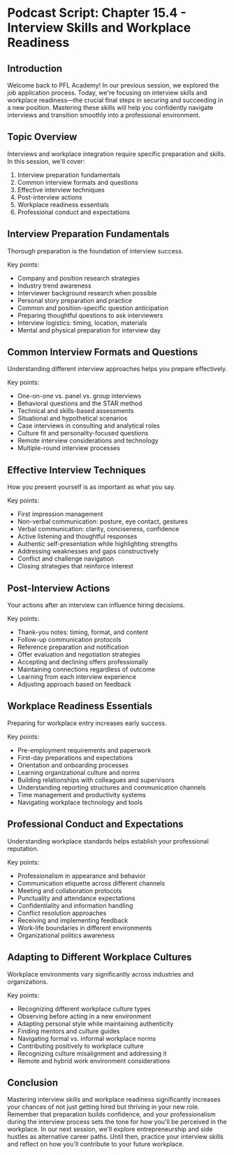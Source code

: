 # Podcast Script: Chapter 15.4 - Interview Skills and Workplace Readiness

## Introduction
Welcome back to PFL Academy! In our previous session, we explored the job application process. Today, we're focusing on interview skills and workplace readiness—the crucial final steps in securing and succeeding in a new position. Mastering these skills will help you confidently navigate interviews and transition smoothly into a professional environment.

## Topic Overview
Interviews and workplace integration require specific preparation and skills. In this session, we'll cover:
1. Interview preparation fundamentals
2. Common interview formats and questions
3. Effective interview techniques
4. Post-interview actions
5. Workplace readiness essentials
6. Professional conduct and expectations

## Interview Preparation Fundamentals
Thorough preparation is the foundation of interview success.

Key points:
- Company and position research strategies
- Industry trend awareness
- Interviewer background research when possible
- Personal story preparation and practice
- Common and position-specific question anticipation
- Preparing thoughtful questions to ask interviewers
- Interview logistics: timing, location, materials
- Mental and physical preparation for interview day

## Common Interview Formats and Questions
Understanding different interview approaches helps you prepare effectively.

Key points:
- One-on-one vs. panel vs. group interviews
- Behavioral questions and the STAR method
- Technical and skills-based assessments
- Situational and hypothetical scenarios
- Case interviews in consulting and analytical roles
- Culture fit and personality-focused questions
- Remote interview considerations and technology
- Multiple-round interview processes

## Effective Interview Techniques
How you present yourself is as important as what you say.

Key points:
- First impression management
- Non-verbal communication: posture, eye contact, gestures
- Verbal communication: clarity, conciseness, confidence
- Active listening and thoughtful responses
- Authentic self-presentation while highlighting strengths
- Addressing weaknesses and gaps constructively
- Conflict and challenge navigation
- Closing strategies that reinforce interest

## Post-Interview Actions
Your actions after an interview can influence hiring decisions.

Key points:
- Thank-you notes: timing, format, and content
- Follow-up communication protocols
- Reference preparation and notification
- Offer evaluation and negotiation strategies
- Accepting and declining offers professionally
- Maintaining connections regardless of outcome
- Learning from each interview experience
- Adjusting approach based on feedback

## Workplace Readiness Essentials
Preparing for workplace entry increases early success.

Key points:
- Pre-employment requirements and paperwork
- First-day preparations and expectations
- Orientation and onboarding processes
- Learning organizational culture and norms
- Building relationships with colleagues and supervisors
- Understanding reporting structures and communication channels
- Time management and productivity systems
- Navigating workplace technology and tools

## Professional Conduct and Expectations
Understanding workplace standards helps establish your professional reputation.

Key points:
- Professionalism in appearance and behavior
- Communication etiquette across different channels
- Meeting and collaboration protocols
- Punctuality and attendance expectations
- Confidentiality and information handling
- Conflict resolution approaches
- Receiving and implementing feedback
- Work-life boundaries in different environments
- Organizational politics awareness

## Adapting to Different Workplace Cultures
Workplace environments vary significantly across industries and organizations.

Key points:
- Recognizing different workplace culture types
- Observing before acting in a new environment
- Adapting personal style while maintaining authenticity
- Finding mentors and culture guides
- Navigating formal vs. informal workplace norms
- Contributing positively to workplace culture
- Recognizing culture misalignment and addressing it
- Remote and hybrid work environment considerations

## Conclusion
Mastering interview skills and workplace readiness significantly increases your chances of not just getting hired but thriving in your new role. Remember that preparation builds confidence, and your professionalism during the interview process sets the tone for how you'll be perceived in the workplace. In our next session, we'll explore entrepreneurship and side hustles as alternative career paths. Until then, practice your interview skills and reflect on how you'll contribute to your future workplace.